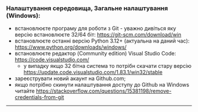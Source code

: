 ### Налаштування середовища, Загальне налаштування (Windows):
- встановлюєте програму для роботи з Git - уважно дивіться яку версію встановлюєте 32/64 біт: https://git-scm.com/download/win
- встановлюєте останні версію Python 3.12+ (актуальна на даний час): https://www.python.org/downloads/windows/
- встановлюєте редактор (Community edition) Visual Studio Code: https://code.visualstudio.com/
    - у випадку якщо 32 бітна система то потрібн скачати стару версію https://update.code.visualstudio.com/1.83.1/win32/stable
- зареєструвати новий акаунт на Github.com;
- якщо потрібно скинути налаштування доступу до Github на Windows читайте https://stackoverflow.com/questions/15381198/remove-credentials-from-git
---
